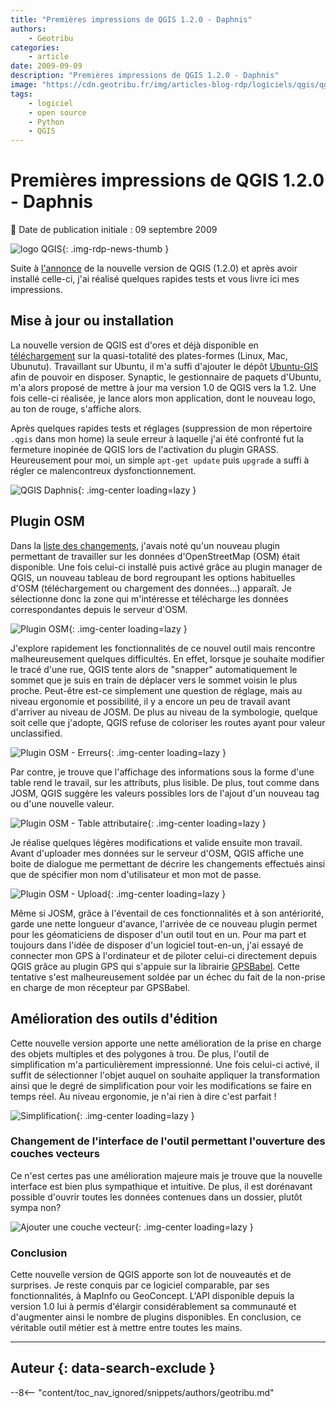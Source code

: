 ```yaml
---
title: "Premières impressions de QGIS 1.2.0 - Daphnis"
authors:
    - Geotribu
categories:
    - article
date: 2009-09-09
description: "Premières impressions de QGIS 1.2.0 - Daphnis"
image: "https://cdn.geotribu.fr/img/articles-blog-rdp/logiciels/qgis/qgis_1-2_daphnis_splash_screen.png"
tags:
    - logiciel
    - open source
    - Python
    - QGIS
---
```


# Premières impressions de QGIS 1.2.0 - Daphnis

:calendar: Date de publication initiale : 09 septembre 2009

![logo QGIS](https://cdn.geotribu.fr/img/logos-icones/logiciels_librairies/qgis.png "logo QGIS"){: .img-rdp-news-thumb }

Suite à [l'annonce](http://geotribu.net/node/154) de la nouvelle version de QGIS (1.2.0) et après avoir installé celle-ci, j'ai réalisé quelques rapides tests et vous livre ici mes impressions.

## Mise à jour ou installation

La nouvelle version de QGIS est d'ores et déjà disponible en [téléchargement](http://qgis.org/en/download/current-software.html) sur la quasi-totalité des plates-formes (Linux, Mac, Ubunutu). Travaillant sur Ubuntu, il m'a suffi d'ajouter le dépôt [Ubuntu-GIS](https://launchpad.net/~ubuntugis/+archive/ubuntugis-unstable) afin de pouvoir en disposer. Synaptic, le gestionnaire de paquets d'Ubuntu, m'a alors proposé de mettre à jour ma version 1.0 de QGIS vers la 1.2. Une fois celle-ci réalisée, je lance alors mon application, dont le nouveau logo, au ton de rouge, s'affiche alors.

Après quelques rapides tests et réglages (suppression de mon répertoire `.qgis` dans mon home) la seule erreur à laquelle j'ai été confronté fut la fermeture inopinée de QGIS lors de l'activation du plugin GRASS. Heureusement pour moi, un simple `apt-get update` puis `upgrade` a suffi à régler ce malencontreux dysfonctionnement.

![QGIS Daphnis](https://cdn.geotribu.fr/img/articles-blog-rdp/logiciels/qgis/qgis_1-2_daphnis_splash_screen.png "QGIS Daphnis"){: .img-center loading=lazy }

## Plugin OSM

Dans la [liste des changements](http://blog.qgis.org/node/137), j'avais noté qu'un nouveau plugin permettant de travailler sur les données d'OpenStreetMap (OSM) était disponible. Une fois celui-ci installé puis activé grâce au plugin manager de QGIS, un nouveau tableau de bord regroupant les options habituelles d'OSM (téléchargement ou chargement des données...) apparaît. Je sélectionne donc la zone qui m'intéresse et télécharge les données correspondantes depuis le serveur d'OSM.

![Plugin OSM](https://cdn.geotribu.fr/img/articles-blog-rdp/logiciels/qgis/OSM_PLUGIN.png "Plugin OSM"){: .img-center loading=lazy }

J'explore rapidement les fonctionnalités de ce nouvel outil mais rencontre malheureusement quelques difficultés. En effet, lorsque je souhaite modifier le tracé d'une rue, QGIS tente alors de "snapper" automatiquement le sommet que je suis en train de déplacer vers le sommet voisin le plus proche. Peut-être est-ce simplement une question de réglage, mais au niveau ergonomie et possibilité, il y a encore un peu de travail avant d'arriver au niveau de JOSM. De plus au niveau de la symbologie, quelque soit celle que j'adopte, QGIS refuse de coloriser les routes ayant pour valeur unclassified.

![Plugin OSM - Erreurs](https://cdn.geotribu.fr/img/articles-blog-rdp/logiciels/qgis/errors.png "Plugin OSM - Erreurs"){: .img-center loading=lazy }

Par contre, je trouve que l'affichage des informations sous la forme d'une table rend le travail, sur les attributs, plus lisible. De plus, tout comme dans JOSM, QGIS suggère les valeurs possibles lors de l'ajout d'un nouveau tag ou d'une nouvelle valeur.

![Plugin OSM - Table attributaire](https://cdn.geotribu.fr/img/articles-blog-rdp/logiciels/qgis/table_attributaire.png "Plugin OSM - Table attributaire"){: .img-center loading=lazy }

Je réalise quelques légères modifications et valide ensuite mon travail. Avant d'uploader mes données sur le serveur d'OSM, QGIS affiche une boite de dialogue me permettant de décrire les changements effectués ainsi que de spécifier mon nom d'utilisateur et mon mot de passe.

![Plugin OSM - Upload](https://cdn.geotribu.fr/img/articles-blog-rdp/logiciels/qgis/osm_upload.png "Plugin OSM - Upload"){: .img-center loading=lazy }

Même si JOSM, grâce à l'éventail de ces fonctionnalités et à son antériorité, garde une nette longueur d'avance, l'arrivée de ce nouveau plugin permet pour les géomaticiens de disposer d'un outil tout en un. Pour ma part et toujours dans l'idée de disposer d'un logiciel tout-en-un, j'ai essayé de connecter mon GPS à l'ordinateur et de piloter celui-ci directement depuis QGIS grâce au plugin GPS qui s'appuie sur la librairie [GPSBabel](http://www.gpsbabel.org/). Cette tentative s'est malheureusement soldée par un échec du fait de la non-prise en charge de mon récepteur par GPSBabel.

## Amélioration des outils d'édition

Cette nouvelle version apporte une nette amélioration de la prise en charge des objets multiples et des polygones à trou. De plus, l'outil de simplification m'a particulièrement impressionné. Une fois celui-ci activé, il suffit de sélectionner l'objet auquel on souhaite appliquer la transformation ainsi que le degré de simplification pour voir les modifications se faire en temps réel. Au niveau ergonomie, je n'ai rien à dire c'est parfait !

![Simplification](https://cdn.geotribu.fr/img/articles-blog-rdp/logiciels/qgis/simplification.png "Simplification"){: .img-center loading=lazy }

### Changement de l'interface de l'outil permettant l'ouverture des couches vecteurs

Ce n'est certes pas une amélioration majeure mais je trouve que la nouvelle interface est bien plus sympathique et intuitive. De plus, il est dorénavant possible d'ouvrir toutes les données contenues dans un dossier, plutôt sympa non?

![Ajouter une couche vecteur](https://cdn.geotribu.fr/img/articles-blog-rdp/logiciels/qgis/file.png "Ajouter une couche vecteur"){: .img-center loading=lazy }

### Conclusion

Cette nouvelle version de QGIS apporte son lot de nouveautés et de surprises. Je reste conquis par ce logiciel comparable, par ses fonctionnalités, à MapInfo ou GeoConcept. L'API disponible depuis la version 1.0 lui à permis d'élargir considérablement sa communauté et d'augmenter ainsi le nombre de plugins disponibles. En conclusion, ce véritable outil métier est à mettre entre toutes les mains.

----

## Auteur {: data-search-exclude }

--8<-- "content/toc_nav_ignored/snippets/authors/geotribu.md"
